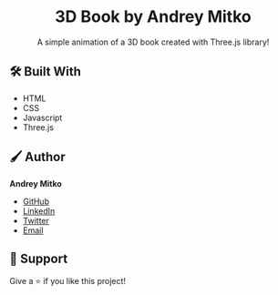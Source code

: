 <h1 align="center">3D Book by Andrey Mitko</h1>

<p align="center">A simple animation of a 3D book created with Three.js library!</p>

## 🛠 Built With

- HTML
- CSS
- Javascript
- Three.js

## 🖌 Author

**Andrey Mitko**

- [GitHub](https://github.com/andrey-mitko "Andrey Mitko")
- [LinkedIn](https://linkedin.com/in/mitk8 "Andrey Mitko")
- [Twitter](https://twitter.com/andrey_mitko "Andrey Mitko")
- [Email](mailto:andrey@mitko.me "Hi!")

## 🤝 Support

Give a ⭐️ if you like this project!
